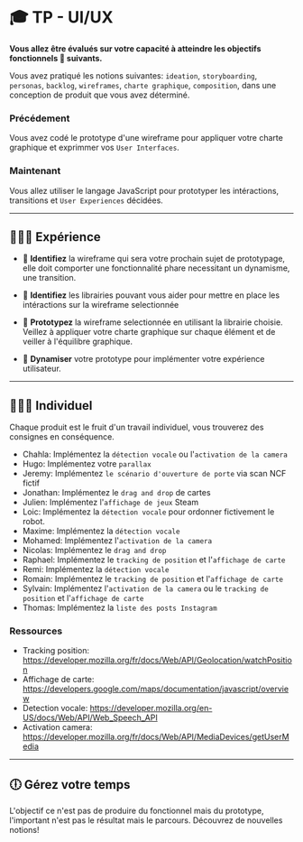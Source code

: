 # 🎓  TP - UI/UX

**Vous allez être évalués sur votre capacité à atteindre les objectifs fonctionnels 📝 suivants.**

Vous avez pratiqué les notions suivantes: `ideation`, `storyboarding`, `personas`, `backlog`, `wireframes`, `charte graphique`, `composition`, dans une conception de produit que vous avez déterminé.

### **Précédement**

Vous avez codé le prototype d'une wireframe pour appliquer votre charte graphique et exprimmer vos `User Interfaces`.

### **Maintenant**

Vous allez utiliser le langage JavaScript pour prototyper les intéractions, transitions et `User Experiences` décidées.

___

## 👨🏻‍💻 Expérience

* 📝 **Identifiez** la wireframe qui sera votre prochain sujet de prototypage, elle doit comporter une fonctionnalité phare necessitant un dynamisme, une transition.

* 📝 **Identifiez** les librairies pouvant vous aider pour mettre en place les intéractions sur la wireframe selectionnée

* 📝 **Prototypez** la wireframe selectionnée en utilisant la librairie choisie. Veillez à appliquer votre charte graphique sur chaque élément et de veiller à l'équilibre graphique.

* 📝 **Dynamiser** votre prototype pour implémenter votre expérience utilisateur.

___

## 👨🏻‍💻 Individuel

Chaque produit est le fruit d'un travail individuel, vous trouverez des consignes en conséquence.

* Chahla: Implémentez la `détection vocale` ou l'`activation de la camera`
* Hugo: Implémentez votre `parallax`
* Jeremy: Implémentez `le scénario d'ouverture de porte` via scan NCF fictif
* Jonathan: Implémentez le `drag and drop` de cartes
* Julien: Implémentez l'`affichage de jeux` Steam
* Loic: Implémentez la `détection vocale` pour ordonner fictivement le robot.
* Maxime: Implémentez la `détection vocale`
* Mohamed: Implémentez l'`activation de la camera`
* Nicolas: Implémentez le `drag and drop`
* Raphael: Implémentez le `tracking de position` et l'`affichage de carte`
* Remi: Implémentez la `détection vocale`
* Romain: Implémentez le `tracking de position` et l'`affichage de carte`
* Sylvain: Implémentez l'`activation de la camera` ou le `tracking de position` et l'`affichage de carte`
* Thomas: Implémentez la `liste des posts Instagram`

### Ressources

* Tracking position: https://developer.mozilla.org/fr/docs/Web/API/Geolocation/watchPosition
* Affichage de carte: https://developers.google.com/maps/documentation/javascript/overview
* Detection vocale: https://developer.mozilla.org/en-US/docs/Web/API/Web_Speech_API
* Activation camera: https://developer.mozilla.org/fr/docs/Web/API/MediaDevices/getUserMedia

___

## 🕕 Gérez votre temps

L'objectif ce n'est pas de produire du fonctionnel mais du prototype, l'important n'est pas le résultat mais le parcours. Découvrez de nouvelles notions!
